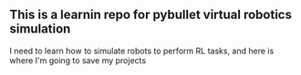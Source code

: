 ## This is a learnin repo for pybullet virtual robotics simulation


I need to learn how to simulate robots to perform RL tasks, and here is where I'm going to save my projects